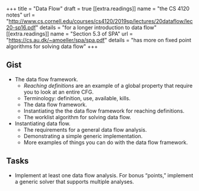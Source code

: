 +++
title = "Data Flow"
draft = true
[[extra.readings]]
name = "the CS 4120 notes"
url = "http://www.cs.cornell.edu/courses/cs4120/2019sp/lectures/20dataflow/lec20-sp16.pdf"
details = "for a longer introduction to data flow"
[[extra.readings]]
name = "Section 5.3 of SPA"
url = "https://cs.au.dk/~amoeller/spa/spa.pdf"
details = "has more on fixed point algorithms for solving data flow"
+++
## Gist

* The data flow framework.
  * *Reaching definitions* are an example of a global property that require you to look at an entire CFG.
  * Terminology: definition, use, available, kills.
  * The data flow framework.
  * Instantiating the the data flow framework for reaching definitions.
  * The worklist algorithm for solving data flow.
* Instantiating data flow.
  * The requirements for a general data flow analysis.
  * Demonstrating a simple generic implementation.
  * More examples of things you can do with the data flow framework.

## Tasks

* Implement at least one data flow analysis. For bonus “points,” implement a generic solver that supports multiple analyses.
